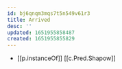 ```yaml
---
id: bj6qnqm3mqs7t5n549v61r3
title: Arrived
desc: ''
updated: 1651955858487
created: 1651955855829
---
```


- [[p.instanceOf]] [[c.Pred.Shapow]]
